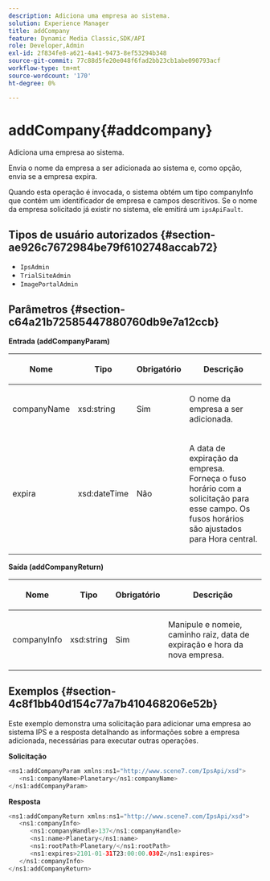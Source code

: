 ```yaml
---
description: Adiciona uma empresa ao sistema.
solution: Experience Manager
title: addCompany
feature: Dynamic Media Classic,SDK/API
role: Developer,Admin
exl-id: 2f834fe8-a621-4a41-9473-8ef53294b348
source-git-commit: 77c88d5fe20e048f6fad2bb23cb1abe090793acf
workflow-type: tm+mt
source-wordcount: '170'
ht-degree: 0%

---
```


# addCompany{#addcompany}

Adiciona uma empresa ao sistema.

Envia o nome da empresa a ser adicionada ao sistema e, como opção, envia se a empresa expira.

Quando esta operação é invocada, o sistema obtém um tipo companyInfo que contém um identificador de empresa e campos descritivos. Se o nome da empresa solicitado já existir no sistema, ele emitirá um `ipsApiFault`.

## Tipos de usuário autorizados {#section-ae926c7672984be79f6102748accab72}

* `IpsAdmin`
* `TrialSiteAdmin`
* `ImagePortalAdmin`

## Parâmetros {#section-c64a21b72585447880760db9e7a12ccb}

**Entrada (addCompanyParam)**

<table id="table_AA915BAD2E8E4A1B9719725994309CE8"> 
 <thead> 
  <tr> 
   <th colname="col1" class="entry"> <p>Nome </p> </th> 
   <th colname="col2" class="entry"> <p>Tipo </p> </th> 
   <th colname="col3" class="entry"> <p>Obrigatório </p> </th> 
   <th colname="col4" class="entry"> <p>Descrição </p> </th> 
  </tr> 
 </thead>
 <tbody> 
  <tr> 
   <td colname="col1"> <p><span class="codeph"> <span class="varname"> companyName</span> </span> </p> </td> 
   <td colname="col2"> <p><span class="codeph"> xsd:string</span> </p> </td> 
   <td colname="col3"> <p>Sim </p> </td> 
   <td colname="col4"> <p>O nome da empresa a ser adicionada. </p> </td> 
  </tr> 
  <tr> 
   <td colname="col1"> <p><span class="codeph"> <span class="varname"> expira</span> </span> </p> </td> 
   <td colname="col2"> <p><span class="codeph"> xsd:dateTime</span> </p> </td> 
   <td colname="col3"> <p>Não </p> </td> 
   <td colname="col4"> <p>A data de expiração da empresa. Forneça o fuso horário com a solicitação para esse campo. Os fusos horários são ajustados para Hora central. </p> </td> 
  </tr> 
 </tbody> 
</table>

**Saída (addCompanyReturn)**

<table id="table_89EBAC0E0FB34793BD843837BB02B518"> 
 <thead> 
  <tr> 
   <th colname="col1" class="entry"> <p>Nome </p> </th> 
   <th colname="col2" class="entry"> <p>Tipo </p> </th> 
   <th colname="col3" class="entry"> <p>Obrigatório </p> </th> 
   <th colname="col4" class="entry"> <p>Descrição </p> </th> 
  </tr> 
 </thead>
 <tbody> 
  <tr> 
   <td colname="col1"> <p><span class="codeph"> <span class="varname"> companyInfo</span> </span> </p> </td> 
   <td colname="col2"> <p><span class="codeph"> xsd:string</span> </p> </td> 
   <td colname="col3"> <p>Sim </p> </td> 
   <td colname="col4"> <p>Manipule e nomeie, caminho raiz, data de expiração e hora da nova empresa. </p> </td> 
  </tr> 
 </tbody> 
</table>

## Exemplos {#section-4c8f1bb40d154c77a7b410468206e52b}

Este exemplo demonstra uma solicitação para adicionar uma empresa ao sistema IPS e a resposta detalhando as informações sobre a empresa adicionada, necessárias para executar outras operações.

**Solicitação**

```java
<ns1:addCompanyParam xmlns:ns1="http://www.scene7.com/IpsApi/xsd">
   <ns1:companyName>Planetary</ns1:companyName>
</ns1:addCompanyParam>
```

**Resposta**

```java
<ns1:addCompanyReturn xmlns:ns1="http://www.scene7.com/IpsApi/xsd">
   <ns1:companyInfo>
      <ns1:companyHandle>137</ns1:companyHandle>
      <ns1:name>Planetary</ns1:name>
      <ns1:rootPath>Planetary/</ns1:rootPath>
      <ns1:expires>2101-01-31T23:00:00.030Z</ns1:expires>
   </ns1:companyInfo>
</ns1:addCompanyReturn>
```
